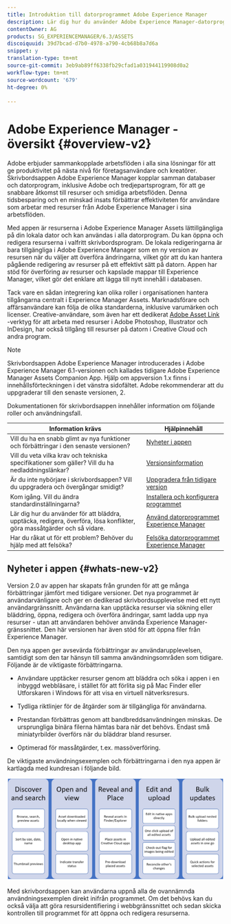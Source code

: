 ```yaml
---
title: Introduktion till datorprogrammet Adobe Experience Manager
description: Lär dig hur du använder Adobe Experience Manager-datorprogrammet för att optimera arbetsflödena för resurshantering för kreativa användare när du använder Adobe Experience Manager Assets direkt från skrivbordet.
contentOwner: AG
products: SG_EXPERIENCEMANAGER/6.3/ASSETS
discoiquuid: 39d7bcad-d7b0-4978-a790-4cb68b8a7d6a
snippet: y
translation-type: tm+mt
source-git-commit: 3eb9ab89ff6338fb29cfad1a031944119908d0a2
workflow-type: tm+mt
source-wordcount: '679'
ht-degree: 0%

---
```



# Adobe Experience Manager - översikt {#overview-v2}

Adobe erbjuder sammankopplade arbetsflöden i alla sina lösningar för att ge produktivitet på nästa nivå för företagsanvändare och kreatörer. Skrivbordsappen Adobe Experience Manager kopplar samman databaser och datorprogram, inklusive Adobe och tredjepartsprogram, för att ge snabbare åtkomst till resurser och smidiga arbetsflöden. Denna tidsbesparing och en minskad insats förbättrar effektiviteten för användare som arbetar med resurser från Adobe Experience Manager i sina arbetsflöden.

Med appen är resurserna i Adobe Experience Manager Assets lättillgängliga på din lokala dator och kan användas i alla datorprogram. Du kan öppna och redigera resurserna i valfritt skrivbordsprogram. De lokala redigeringarna är bara tillgängliga i Adobe Experience Manager som en ny version av resursen när du väljer att överföra ändringarna, vilket gör att du kan hantera pågående redigering av resurser på ett effektivt sätt på datorn. Appen har stöd för överföring av resurser och kapslade mappar till Experience Manager, vilket gör det enklare att lägga till nytt innehåll i databasen.

Tack vare en sådan integrering kan olika roller i organisationen hantera tillgångarna centralt i Experience Manager Assets. Marknadsförare och affärsanvändare kan följa de olika standarderna, inklusive varumärken och licenser. Creative-användare, som även har ett dedikerat [Adobe Asset Link](https://www.adobe.com/marketing/experience-manager-assets/adobe-asset-link.html) -verktyg för att arbeta med resurser i Adobe Photoshop, Illustrator och InDesign, har också tillgång till resurser på datorn i Creative Cloud och andra program.

>[!NOTE]
>
>Skrivbordsappen Adobe Experience Manager introducerades i Adobe Experience Manager 6.1-versionen och kallades tidigare Adobe Experience Manager Assets Companion App. Hjälp om appversion 1.x finns i innehållsförteckningen i det vänstra sidofältet. Adobe rekommenderar att du uppgraderar till den senaste versionen, 2.

Dokumentationen för skrivbordsappen innehåller information om följande roller och användningsfall.

| Information krävs | Hjälpinnehåll |
|--- |--- |
| Vill du ha en snabb glimt av nya funktioner och förbättringar i den senaste versionen? | [Nyheter i appen](#whats-new-v2) |
| Vill du veta vilka krav och tekniska specifikationer som gäller? Vill du ha nedladdningslänkar? | [Versionsinformation](release-notes.md) |
| Är du inte nybörjare i skrivbordsappen? Vill du uppgradera och övergångar smidigt? | [Uppgradera från tidigare version](install-upgrade.md#upgrade-from-previous-version) |
| Kom igång. Vill du ändra standardinställningarna? | [Installera och konfigurera programmet](install-upgrade.md) |
| Lär dig hur du använder för att bläddra, upptäcka, redigera, överföra, lösa konflikter, göra massåtgärder och så vidare. | [Använd datorprogrammet Experience Manager](using.md) |
| Har du råkat ut för ett problem? Behöver du hjälp med att felsöka? | [Felsöka datorprogrammet Experience Manager](troubleshoot.md) |

## Nyheter i appen {#whats-new-v2}

Version 2.0 av appen har skapats från grunden för att ge många förbättringar jämfört med tidigare versioner. Det nya programmet är användarvänligare och ger en dedikerad skrivbordsupplevelse med ett nytt användargränssnitt. Användarna kan upptäcka resurser via sökning eller bläddring, öppna, redigera och överföra ändringar, samt ladda upp nya resurser - utan att användaren behöver använda Experience Manager-gränssnittet. Den här versionen har även stöd för att öppna filer från Experience Manager.

Den nya appen ger avsevärda förbättringar av användarupplevelsen, samtidigt som den tar hänsyn till samma användningsområden som tidigare. Följande är de viktigaste förbättringarna.

* Användare upptäcker resurser genom att bläddra och söka i appen i en inbyggd webbläsare, i stället för att förlita sig på Mac Finder eller Utforskaren i Windows för att visa en virtuell nätverksresurs.

* Tydliga riktlinjer för de åtgärder som är tillgängliga för användarna.

* Prestandan förbättras genom att bandbreddsanvändningen minskas. De ursprungliga binära filerna hämtas bara när det behövs. Endast små miniatyrbilder överförs när du bläddrar bland resurser.

* Optimerad för massåtgärder, t.ex. massöverföring.

De viktigaste användningsexemplen och förbättringarna i den nya appen är kartlagda med kundresan i följande bild.

![Nyheter i Experience Manager](assets/aem_desktop_app_usecases_v2.png)

Med skrivbordsappen kan användarna uppnå alla de ovannämnda användningsexemplen direkt inifrån programmet. Om det behövs kan du också välja att göra resursidentifiering i webbgränssnittet och sedan skicka kontrollen till programmet för att öppna och redigera resurserna.

